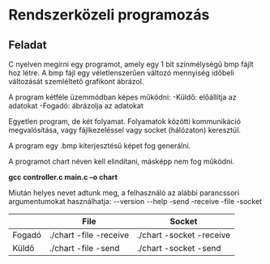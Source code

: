 # Rendszerközeli programozás
## Feladat
<p>C nyelven megírni egy programot, amely egy 1 bit színmélységű bmp fájlt hoz
létre.
A bmp fájl egy véletlenszerűen változó mennyiség időbeli változását
szemléltető grafikont ábrázol.</p>
A program kétféle üzemmódban képes működni:
-Küldő: előállítja az adatokat
-Fogadó: ábrázolja az adatokat

Egyetlen program, de két folyamat. Folyamatok közötti kommunikáció
megvalósítása, vagy fájlkezeléssel vagy socket (hálózaton) keresztül. 

A program egy .bmp kiterjesztésű képet fog generálni.

A programot chart néven kell elindítani, másképp nem fog működni.

**gcc controller.c main.c –o chart**

Miután helyes nevet adtunk meg, a felhasználó az alábbi parancssori
argumentumokat használhatja:
--version
--help
-send
-receive
-file
-socket

|               | File | Socket |
| ------------- | ------------- | ------------- |
| Fogadó | ./chart -file -receive  | ./chart -socket -receive  |
| Küldő  | ./chart -file -send  | ./chart -socket -send  |
